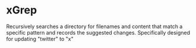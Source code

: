 # xGrep
Recursively searches a directory for filenames and content that match a specific pattern and records the suggested changes. Specifically designed for updating "twitter" to "x"
